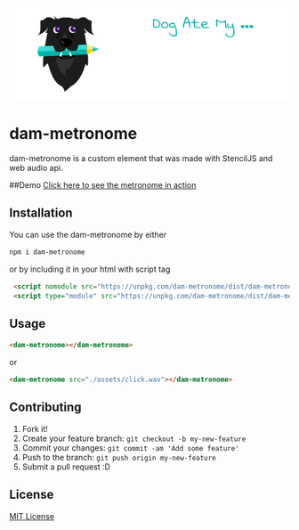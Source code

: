 ![Dog Ate My](https://raw.githubusercontent.com/alexbartfeld/dam-metronome/master/src/assets/dam-logo.jpg "Dog ate my Metronome")

# dam-metronome

dam-metronome is a custom element that was made with StencilJS and web audio api.

##Demo
[Click here to see the metronome in action](https://dog-ate-my.web.app/)  

## Installation

You can use the dam-metronome by either 

```html
npm i dam-metronome
```   

or by including it in your html with script tag

```html
 <script nomodule src="https://unpkg.com/dam-metronome/dist/dam-metronome/dam-metronome.js"></script>
 <script type="module" src="https://unpkg.com/dam-metronome/dist/dam-metronome/dam-metronome.esm.js"></script>
```

## Usage

```html
<dam-metronome></dam-metronome>
```
or
```html
<dam-metronome src="./assets/click.wav"></dam-metronome>
```

## Contributing

1. Fork it!
2. Create your feature branch: `git checkout -b my-new-feature`
3. Commit your changes: `git commit -am 'Add some feature'`
4. Push to the branch: `git push origin my-new-feature`
5. Submit a pull request :D

## License

[MIT License](./LICENSE)
